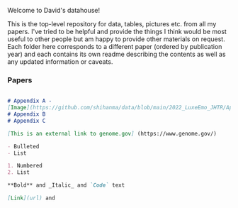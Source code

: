 Welcome to David's datahouse!

This is the top-level repository for data, tables, pictures etc. from all my papers. I've tried to be helpful and provide the things I think would be most useful to other people but am happy to provide other materials on request. Each folder here corresponds to a different paper (ordered by publication year) and each contains its own readme describing the contents as well as any updated information or caveats.

### Papers

```markdown

# Appendix A - 
[Image](https://github.com/shihanma/data/blob/main/2022_LuxeEmo_JHTR/Appendix1.png)
# Appendix B
# Appendix C

[This is an external link to genome.gov] (https://www.genome.gov/)

- Bulleted
- List

1. Numbered
2. List

**Bold** and _Italic_ and `Code` text

[Link](url) and 
```
